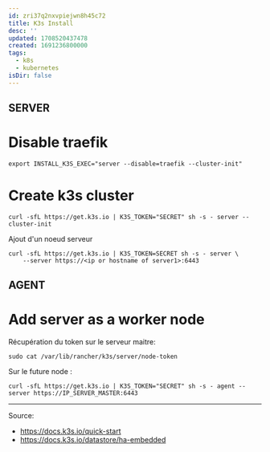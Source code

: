 ```yaml
---
id: zri37q2nxvpiejwn8h45c72
title: K3s Install
desc: ''
updated: 1708520437478
created: 1691236800000
tags:
  - k8s
  - kubernetes
isDir: false
---
```


## SERVER

# Disable traefik
```
export INSTALL_K3S_EXEC="server --disable=traefik --cluster-init"
```

# Create k3s cluster
```
curl -sfL https://get.k3s.io | K3S_TOKEN="SECRET" sh -s - server --cluster-init
```

Ajout d'un noeud serveur

```
curl -sfL https://get.k3s.io | K3S_TOKEN=SECRET sh -s - server \
    --server https://<ip or hostname of server1>:6443 
```
## AGENT 


# Add server as a worker node
Récupération du token  sur le serveur maitre:
```
sudo cat /var/lib/rancher/k3s/server/node-token
```

Sur le future node :
```
curl -sfL https://get.k3s.io | K3S_TOKEN="SECRET" sh -s - agent --server https://IP_SERVER_MASTER:6443
```

--- 

Source:
- https://docs.k3s.io/quick-start
- https://docs.k3s.io/datastore/ha-embedded